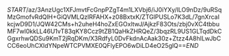 $START$/az/3AnzUgc1XFJmvtFcGnpPZgT4m1LXVbj6/iJ0iYXy/lLO9nDz/9uRSqMzGmofvRdQlH+GiQVMLQzlRFAHX+z08BxtxK/ZTGlPUSLo7K3dL/7gnXrcaIkcjwD9D1/JQW42CMs+h2uheH4hoZxEGOxltwJ/AjkzF83Ots/zbj0vXC4tbbuMF7wl0kkLL46U1vT83qKY8Ccz9tZB1QaHkZHRQeZ/3bqzRL9US1GLTqdDkCGgxrhwQDSu9KmT2jRqDKm/X3RdfyL0DvFkdnAcAak30z+Ztzz4A8hlLwJbCCC6eoUhCXldYNpeWTCPVMXE0QFlyEPO6wDiLD4eO25glQ==$END$